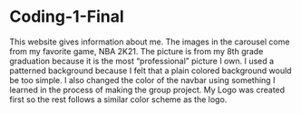 # Coding-1-Final
 This website gives information about me. The images in the carousel come from my favorite game, NBA 2K21. The picture is from my 8th grade graduation because it is the most “professional” picture I own. I used a patterned background because I felt that a plain colored background would be too simple. I also changed the color of the navbar using something I learned in the process of making the group project. My Logo was created first so the rest follows a similar color scheme as the logo.
